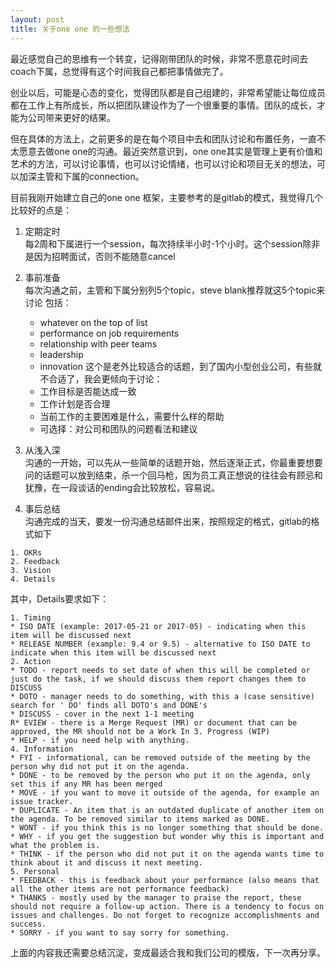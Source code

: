 ```yaml
---
layout: post
title: 关于one one 的一些想法
---
```

最近感觉自己的思维有一个转变，记得刚带团队的时候，非常不愿意花时间去coach下属，总觉得有这个时间我自己都把事情做完了。 

创业以后，可能是心态的变化，觉得团队都是自己组建的，非常希望能让每位成员都在工作上有所成长，所以把团队建设作为了一个很重要的事情。团队的成长，才能为公司带来更好的结果。 

但在具体的方法上，之前更多的是在每个项目中去和团队讨论和布置任务，一直不太愿意去做one one的沟通。最近突然意识到，one one其实是管理上更有价值和艺术的方法，可以讨论事情，也可以讨论情绪，也可以讨论和项目无关的想法，可以加深主管和下属的connection。

目前我刚开始建立自己的one one 框架，主要参考的是gitlab的模式，我觉得几个比较好的点是：

1. 定期定时  
每2周和下属进行一个session，每次持续半小时-1个小时。这个session除非是因为招聘面试，否则不能随意cancel
2. 事前准备  
每次沟通之前，主管和下属分别列5个topic，steve blank推荐就这5个topic来讨论
包括：
	* whatever on the top of list
	* performance on job requirements
	* relationship with peer teams
	* leadership
	* innovation
这个是老外比较适合的话题，到了国内小型创业公司，有些就不合适了，我会更倾向于讨论：
	* 工作目标是否能达成一致
	* 工作计划是否合理
	* 当前工作的主要困难是什么，需要什么样的帮助
	* 可选择：对公司和团队的问题看法和建议

	
3. 从浅入深  
沟通的一开始，可以先从一些简单的话题开始，然后逐渐正式，你最重要想要问的话题可以放到结束，杀一个回马枪，因为员工真正想说的往往会有顾忌和犹豫，在一段谈话的ending会比较放松，容易说。

4. 事后总结  
沟通完成的当天，要发一份沟通总结邮件出来，按照规定的格式，gitlab的格式如下

```
1. OKRs
2. Feedback
3. Vision
4. Details
```
其中，Details要求如下：


```
1. Timing
* ISO DATE (example: 2017-05-21 or 2017-05) - indicating when this item will be discussed next
* RELEASE NUMBER (example: 9.4 or 9.5) - alternative to ISO DATE to indicate when this item will be discussed next
2. Action
* TODO - report needs to set date of when this will be completed or just do the task, if we should discuss them report changes them to DISCUSS
* DOTO - manager needs to do something, with this a (case sensitive) search for ' DO' finds all DOTO's and DONE's
* DISCUSS - cover in the next 1-1 meeting
R* EVIEW - there is a Merge Request (MR) or document that can be approved, the MR should not be a Work In 3. Progress (WIP)
* HELP - if you need help with anything.
4. Information
* FYI - informational, can be removed outside of the meeting by the person why did not put it on the agenda.
* DONE - to be removed by the person who put it on the agenda, only set this if any MR has been merged
* MOVE - if you want to move it outside of the agenda, for example an issue tracker.
* DUPLICATE - An item that is an outdated duplicate of another item on the agenda. To be removed similar to items marked as DONE.
* WONT - if you think this is no longer something that should be done.
* WHY - if you get the suggestion but wonder why this is important and what the problem is.
* THINK - if the person who did not put it on the agenda wants time to think about it and discuss it next meeting.
5. Personal
* FEEDBACK - this is feedback about your performance (also means that all the other items are not performance feedback)
* THANKS - mostly used by the manager to praise the report, these should not require a follow-up action. There is a tendency to focus on issues and challenges. Do not forget to recognize accomplishments and success.
* SORRY - if you want to say sorry for something.
```
上面的内容我还需要总结沉淀，变成最适合我和我们公司的模版，下一次再分享。


